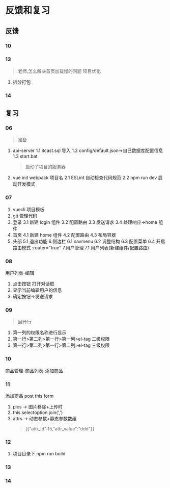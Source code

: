 # 反馈和复习

## 反馈

### 10

### 13

> 老师,怎么解决首页加载慢的问题
> 项目优化

1. 拆分打包

### 14

## 复习

### 06

> 准备

1. api-server
   1.1 itcast.sql 导入
   1.2 config/default.json->自己数据库配置信息
   1.3 start.bat

   > 启动了项目的服务器

2. vue init webpack 项目名
   2.1 ESLint 自动检查代码规范
   2.2 npm run dev 启动开发模式

### 07

1. vuecli 项目模板
2. git 管理代码
3. 登录
   3.1 新建 login 组件
   3.2 配置路由
   3.3 发送请求
   3.4 处理响应->home 组件
4. 首页
   4.1 新建 home 组件
   4.2 配置路由
   4.3 布局容器
5. 头部
   5.1 退出功能 6.侧边栏
   6.1 navmenu
   6.2 调整结构
   6.3 配置菜单
   6.4 开启路由模式 :router="true" 7.用户管理
   7.1 用户列表(新建组件/配置路由)

### 08

用户列表-编辑

1. 点击按钮 打开对话框
2. 显示当前编辑用户的信息
3. 确定按钮->发送请求

### 09

> 展开行

1. 第一列的权限名称进行显示
2. 第一行>第二列>第一行>第一列>el-tag 二级权限
3. 第一行>第二列>第一行>第二列>el-tag 三级权限

### 10

商品管理-商品列表-添加商品

### 11

添加商品 post this.form

1. pics -> 图片移除+上传时
2. this.selectoption.join(',')
3. attrs -> 动态参数+静态参数数组
   > [{"attr_id":15,"attr_value":"ddd"}]

### 12

1. 项目目录下 npm run build

### 13

### 14
